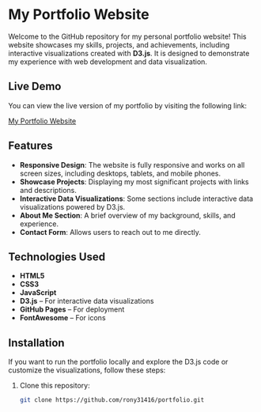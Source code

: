 # My Portfolio Website

Welcome to the GitHub repository for my personal portfolio website! This website showcases my skills, projects, and achievements, including interactive visualizations created with **D3.js**. It is designed to demonstrate my experience with web development and data visualization.

## Live Demo

You can view the live version of my portfolio by visiting the following link:

[My Portfolio Website](https://rony31416.github.io/portfolio/)

## Features

- **Responsive Design**: The website is fully responsive and works on all screen sizes, including desktops, tablets, and mobile phones.
- **Showcase Projects**: Displaying my most significant projects with links and descriptions.
- **Interactive Data Visualizations**: Some sections include interactive data visualizations powered by D3.js.
- **About Me Section**: A brief overview of my background, skills, and experience.
- **Contact Form**: Allows users to reach out to me directly.

## Technologies Used

- **HTML5**
- **CSS3**
- **JavaScript**
- **D3.js** – For interactive data visualizations
- **GitHub Pages** – For deployment
- **FontAwesome** – For icons
## Installation

If you want to run the portfolio locally and explore the D3.js code or customize the visualizations, follow these steps:

1. Clone this repository:

   ```bash
   git clone https://github.com/rony31416/portfolio.git
